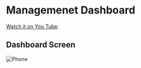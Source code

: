 # Managemenet Dashboard

[Watch it on You Tube](https://youtu.be/dAf_wLblGs0).

## Dashboard Screen

![Phone](https://github.com/nashkispace/NS-MarketPlace/blob/main/client-side/public/Phone-view.gif)


